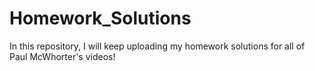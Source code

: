 # Homework_Solutions
In this repository, I will keep uploading my homework solutions for all of Paul McWhorter's videos!
